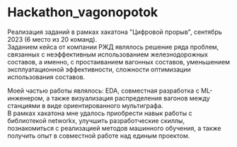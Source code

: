 # Hackathon_vagonopotok
Реализация заданий в рамках хакатона "Цифровой прорыв", сентябрь 2023 (6 место из 20 команд).  
Заданием кейса от компании РЖД являлось решение ряда проблем, связанных с неэффективным использованием железнодорожных составов, а именно, с простаиванием вагонных составов, уменьшением эксплуатационной эффективности, сложности оптимизации использования составов.


Моей частью работы являлось: EDA, совместная разработка с ML-инженером, а также визуализация распределения вагонов между станциями в виде ориентированного мультиграфа.  
В рамках хакатона мне удалось приобрести навык работы с библиотекой networkx, улучшить разработческие скиллы, познакомиться с реализацией методов машинного обучения, а также получить опыт в совместной работе над единым проектом.
